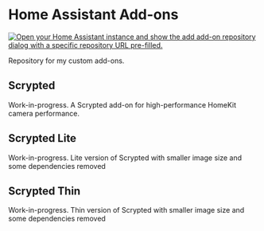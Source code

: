 # Home Assistant Add-ons

[![Open your Home Assistant instance and show the add add-on repository dialog with a specific repository URL pre-filled.](https://my.home-assistant.io/badges/supervisor_add_addon_repository.svg)](https://my.home-assistant.io/redirect/supervisor_add_addon_repository/?repository_url=https%3A%2F%2Fgithub.com%2Faegjoyce%2Fha-addons)

Repository for my custom add-ons.

## Scrypted

Work-in-progress. A Scrypted add-on for high-performance HomeKit camera performance.

## Scrypted Lite

Work-in-progress. Lite version of Scrypted with smaller image size and some dependencies removed

## Scrypted Thin

Work-in-progress. Thin version of Scrypted with smaller image size and some dependencies removed
